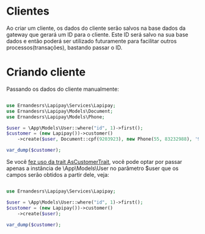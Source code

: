 # Clientes
Ao criar um cliente, os dados do cliente serão salvos na base dados da gateway que gerará um ID para o cliente. Este ID será salvo na sua base dados e então poderá ser utilizado futuramente para facilitar outros processos(transações), bastando passar o ID.

# Criando cliente
Passando os dados do cliente manualmente:
```php

use Ernandesrs\Lapipay\Services\Lapipay;
use Ernandesrs\Lapipay\Models\Document;
use Ernandesrs\Lapipay\Models\Phone;

$user = \App\Models\User::where("id", 1)->first();
$customer = (new Lapipay())->customer()
    ->create($user, Document::cpf(9203923), new Phone(55, 83232988), '9023', 'Customer Name', 'customer@mail.com', 'br', 'individual');

var_dump($customer);

```
Se você [fez uso da trait AsCustomerTrait](#faça-uso-da-trait-ascustomertrait), você pode optar por passar apenas a instância de \App\Models\User no parâmetro $user que os campos serão obtidos a partir dele, veja:
```php

use Ernandesrs\Lapipay\Services\Lapipay;

$user = \App\Models\User::where("id", 1)->first();
$customer = (new Lapipay())->customer()
    ->create($user);

var_dump($customer);

```